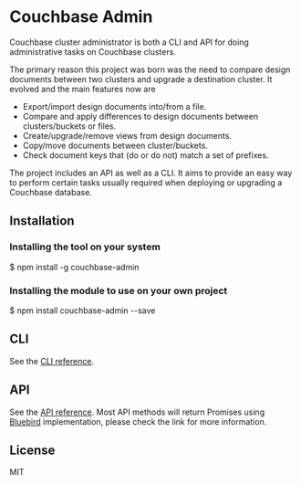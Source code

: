# Couchbase Admin

Couchbase cluster administrator is both a CLI and API for doing administrative tasks on Couchbase clusters.

The primary reason this project was born was the need to compare design documents between two clusters and upgrade a destination cluster. It evolved and the main features now are

  * Export/import design documents into/from a file.
  * Compare and apply differences to design documents between clusters/buckets or files.
  * Create/upgrade/remove views from design documents.
  * Copy/move documents between cluster/buckets.
  * Check document keys that (do or do not) match a set of prefixes.

The project includes an API as well as a CLI. It aims to provide an easy way to perform certain tasks usually required when deploying or upgrading a Couchbase database.

## Installation

### Installing the tool on your system

  $ npm install -g couchbase-admin

### Installing the module to use on your own project

  $ npm install couchbase-admin --save

## CLI

See the [CLI reference](https://bitbucket.org/eeriesoftronics/node-couchbase-admin/src/master/docs/CLI.md).

## API

See the [API reference](https://bitbucket.org/eeriesoftronics/node-couchbase-admin/src/master/docs/API.md). Most API methods will return Promises using [Bluebird](http://bluebirdjs.com/docs/getting-started.html) implementation, please check the link for more information.

## License

MIT
